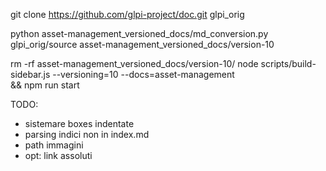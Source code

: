 

git clone https://github.com/glpi-project/doc.git glpi_orig

python asset-management_versioned_docs/md_conversion.py glpi_orig/source asset-management_versioned_docs/version-10

rm -rf asset-management_versioned_docs/version-10/
node scripts/build-sidebar.js  --versioning=10 --docs=asset-management \
&& npm run start



TODO:
- sistemare boxes indentate
- parsing indici non in index.md
- path immagini
- opt: link assoluti